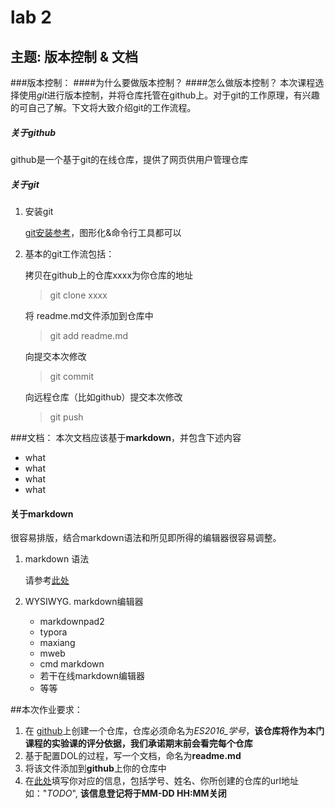 # lab 2
## 主题: 版本控制 & 文档
###版本控制：
####为什么要做版本控制？
####怎么做版本控制？
本次课程选择使用*git*进行版本控制，并将仓库托管在github上。对于git的工作原理，有兴趣的可自己了解。下文将大致介绍git的工作流程。
##### 关于github
github是一个基于git的在线仓库，提供了网页供用户管理仓库
##### 关于git
1. 安装git 

   [git安装参考](https://git-scm.com/book/zh/v2/%E8%B5%B7%E6%AD%A5-%E5%AE%89%E8%A3%85-Git)，图形化&命令行工具都可以
2. 基本的git工作流包括：


	拷贝在github上的仓库xxxx为你仓库的地址
	>git clone xxxx
	
	将 readme.md文件添加到仓库中
	>git add readme.md
	
	向提交本次修改
	>git commit
	
	向远程仓库（比如github）提交本次修改
	>git push


###文档：
本次文档应该基于**markdown**，并包含下述内容

* what
* what
* what 
* what

#### 关于markdown
很容易排版，结合markdown语法和所见即所得的编辑器很容易调整。

1. markdown 语法

   请参考[此处](http://www.jianshu.com/p/1e402922ee32/)
2. WYSIWYG. markdown编辑器
   * markdownpad2
   * typora
   * maxiang
   * mweb
   * cmd markdown
   * 若干在线markdown编辑器
   * 等等

##本次作业要求：

1. 在 [github](www.github.com)上创建一个仓库，仓库必须命名为*ES2016_学号*，**该仓库将作为本门课程的实验课的评分依据，我们承诺期末前会看完每个仓库**
2. 基于配置DOL的过程，写一个文档，命名为**readme.md**
3. 将该文件添加到**github**上你的仓库中
4. 在[此处](http://www.chaojibiaoge.com/index.php/U/url/czKJgPol)填写你对应的信息，包括学号、姓名、你所创建的仓库的url地址如："*TODO*", **该信息登记将于MM-DD HH:MM关闭**


